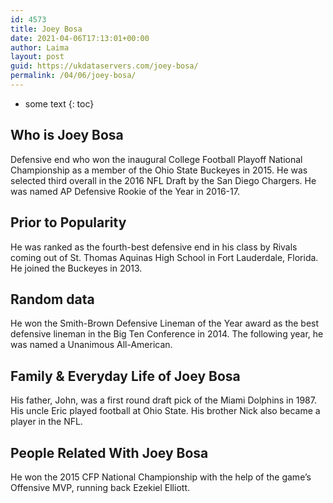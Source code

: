 ```yaml
---
id: 4573
title: Joey Bosa
date: 2021-04-06T17:13:01+00:00
author: Laima
layout: post
guid: https://ukdataservers.com/joey-bosa/
permalink: /04/06/joey-bosa/
---
```


* some text
{: toc}


## Who is Joey Bosa
                  
                  
                  
Defensive end who won the inaugural College Football Playoff National Championship as a member of the Ohio State Buckeyes in 2015. He was selected third overall in the 2016 NFL Draft by the San Diego Chargers. He was named AP Defensive Rookie of the Year in 2016-17.
                  
              
            
              
            
                
                
                
## Prior to Popularity
                  
                  
                  
He was ranked as the fourth-best defensive end in his class by Rivals coming out of St. Thomas Aquinas High School in Fort Lauderdale, Florida. He joined the Buckeyes in 2013.
                  
              
            
              
            
                
                
                
## Random data
                  
                  
                  
He won the Smith-Brown Defensive Lineman of the Year award as the best defensive lineman in the Big Ten Conference in 2014. The following year, he was named a Unanimous All-American.
                  
              
            
              
            
                
                
                
## Family & Everyday Life of Joey Bosa
                  
                  
                  
His father, John, was a first round draft pick of the Miami Dolphins in 1987. His uncle Eric played football at Ohio State. His brother Nick also became a player in the NFL.
                  
              
            
              
            
                
                
                
## People Related With Joey Bosa
                  
                  
                  
He won the 2015 CFP National Championship with the help of the game&#8217;s Offensive MVP, running back Ezekiel Elliott.
                  
              
            
              
            
                
              
            
              
              
            
            
              
            
          
          
          